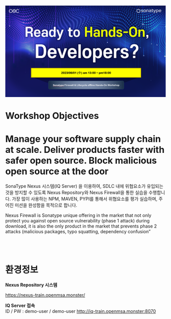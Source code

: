 ![image](https://github.com/OSCKOREA-WORKSHOP/NEXUS-FIREWALL-202306/blob/master/img/hands-on_main.png)

# Workshop Objectives
# Manage your software supply chain at scale. Deliver products faster with safer open source. Block malicious open source at the door
SonaType Nexus 시스템(IQ Server) 을 이용하여, SDLC 내에 위협요소가 유입되는 것을 방지할 수 있도록 Nexus Repository와 Nexus Firewall을 통한 실습을 수행합니다. 가장 많이 사용하는 NPM, MAVEN, PYPI를 통해서 위협요소를 평가 실습하며, 주어진 미션을 완성함을 목적으로 합니다.

Nexus Firewall is Sonatype unique offering in the market that not only protect you against open source vulnerability (phase 1 attack) during download, it is also the only product in the market that prevents phase 2 attacks (malicious packages, typo squatting, dependency confusion”<br/><br/><br/><br/>




# 환경정보
**Nexus Repository 시스템** <br>

https://nexus-train.openmsa.monster/

**IQ Server 접속** <br>
ID / PW : demo-user / demo-user
http://iq-train.openmsa.monster:8070
